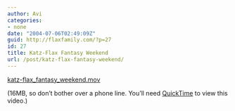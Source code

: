 ```yaml
---
author: Avi
categories:
- none
date: "2004-07-06T02:49:09Z"
guid: http://flaxfamily.com/?p=27
id: 27
title: Katz-Flax Fantasy Weekend
url: /post/katz-flax-fantasy-weekend/
---
```

[katz-flax\_fantasy\_weekend.mov](http://flaxfamily.com/video/katz-flax_fantasy_weekend.mov)

(16MB, so don&#8217;t bother over a phone line. You&#8217;ll need [QuickTime](http://apple.com/quicktime/) to view this video.)